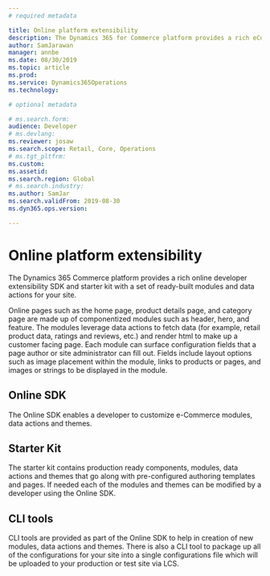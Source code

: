 ```yaml
---
# required metadata

title: Online platform extensibility
description: The Dynamics 365 for Commerce platform provides a rich eCommerce developer extensibility SDK and starter kit with a set of ready-built modules and data actions for your site.
author: SamJarawan
manager: annbe
ms.date: 08/30/2019
ms.topic: article
ms.prod: 
ms.service: Dynamics365Operations
ms.technology: 

# optional metadata

# ms.search.form: 
audience: Developer
# ms.devlang: 
ms.reviewer: josaw
ms.search.scope: Retail, Core, Operations
# ms.tgt_pltfrm: 
ms.custom: 
ms.assetid: 
ms.search.region: Global
# ms.search.industry: 
ms.author: SamJar
ms.search.validFrom: 2019-08-30
ms.dyn365.ops.version: 

---
```

# Online platform extensibility

The Dynamics 365 Commerce platform provides a rich online developer extensibility SDK and starter kit with a set of ready-built modules and data actions for your site.

Online pages such as the home page, product details page, and category page are made up of componentized modules such as header, hero, and feature. The modules leverage data actions to fetch data (for example, retail product data, ratings and reviews, etc.) and render html to make up a customer facing page. Each module can surface configuration fields that a page author or site administrator can fill out. Fields include layout options such as image placement within the module, links to products or pages, and images or strings to be displayed in the module.

## Online SDK
The Online SDK enables a developer to customize e-Commerce modules, data actions and themes.

## Starter Kit
The starter kit contains production ready components, modules, data actions and themes that go along with pre-configured authoring templates and pages.  If needed each of the modules and themes can be modified by a developer using the Online SDK.

## CLI tools
CLI tools are provided as part of the Online SDK to help in creation of new modules, data actions and themes.  There is also a CLI tool to package up all of the configurations for your site into a single configurations file which will be uploaded to your production or test site via LCS.
